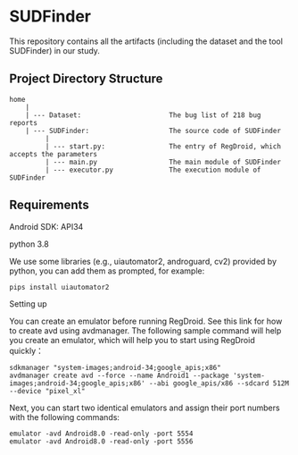 # SUDFinder

This repository contains all the artifacts (including the dataset and the tool SUDFinder) in our study.

## Project Directory Structure

```
home
    |
    | --- Dataset:                      The bug list of 218 bug reports
    | --- SUDFinder:                    The source code of SUDFinder
         |
         | --- start.py:                The entry of RegDroid, which accepts the parameters
         | --- main.py                  The main module of SUDFinder
         | --- executor.py              The execution module of SUDFinder
```

## Requirements

Android SDK: API34

python 3.8

We use some libraries (e.g., uiautomator2, androguard, cv2) provided by python, you can add them as prompted, for example:

```python
pips install uiautomator2
```
Setting up

You can create an emulator before running RegDroid. See this link for how to create avd using avdmanager. The following sample command will help you create an emulator, which will help you to start using RegDroid quickly：

```
sdkmanager "system-images;android-34;google_apis;x86"
avdmanager create avd --force --name Android1 --package 'system-images;android-34;google_apis;x86' --abi google_apis/x86 --sdcard 512M --device "pixel_xl"
```

Next, you can start two identical emulators and assign their port numbers with the following commands:

```
emulator -avd Android8.0 -read-only -port 5554
emulator -avd Android8.0 -read-only -port 5556
```

